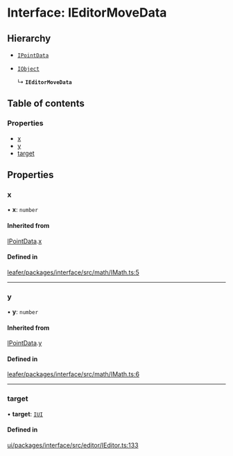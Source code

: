 # Interface: IEditorMoveData

## Hierarchy

- [`IPointData`](IPointData.md)

- [`IObject`](IObject.md)

  ↳ **`IEditorMoveData`**

## Table of contents

### Properties

- [x](IEditorMoveData.md#x)
- [y](IEditorMoveData.md#y)
- [target](IEditorMoveData.md#target)

## Properties

### x

• **x**: `number`

#### Inherited from

[IPointData](IPointData.md).[x](IPointData.md#x)

#### Defined in

[leafer/packages/interface/src/math/IMath.ts:5](https://github.com/leaferjs/leafer/blob/8d161c2/packages/interface/src/math/IMath.ts#L5)

___

### y

• **y**: `number`

#### Inherited from

[IPointData](IPointData.md).[y](IPointData.md#y)

#### Defined in

[leafer/packages/interface/src/math/IMath.ts:6](https://github.com/leaferjs/leafer/blob/8d161c2/packages/interface/src/math/IMath.ts#L6)

___

### target

• **target**: [`IUI`](IUI.md)

#### Defined in

[ui/packages/interface/src/editor/IEditor.ts:133](https://github.com/leaferjs/leafer-ui/blob/6deed4d/packages/interface/src/editor/IEditor.ts#L133)
